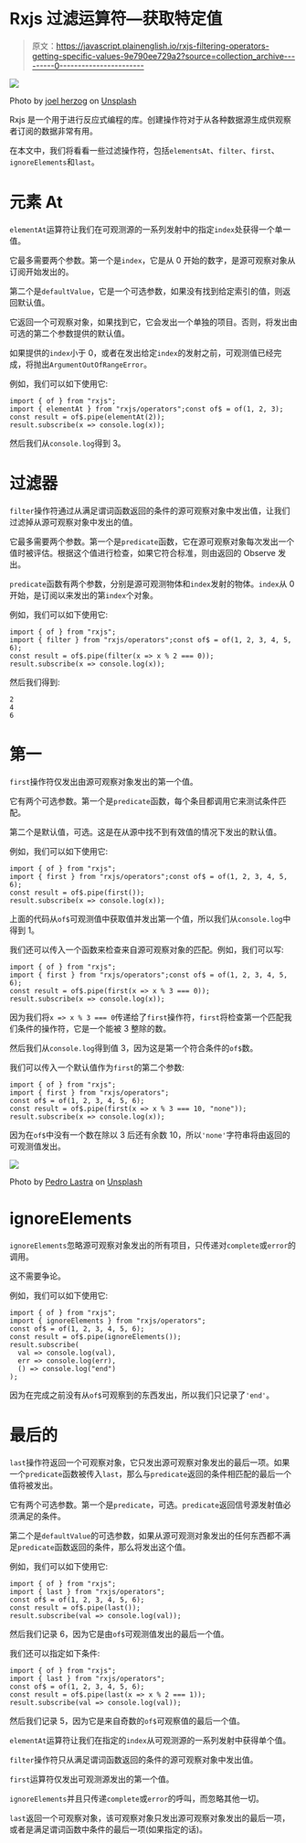 # Rxjs 过滤运算符—获取特定值

> 原文：<https://javascript.plainenglish.io/rxjs-filtering-operators-getting-specific-values-9e790ee729a2?source=collection_archive---------0----------------------->

![](img/846eb3afae745cf2464f584170f9547b.png)

Photo by [joel herzog](https://unsplash.com/@joel_herzog?utm_source=medium&utm_medium=referral) on [Unsplash](https://unsplash.com?utm_source=medium&utm_medium=referral)

Rxjs 是一个用于进行反应式编程的库。创建操作符对于从各种数据源生成供观察者订阅的数据非常有用。

在本文中，我们将看看一些过滤操作符，包括`elementsAt`、`filter`、`first`、`ignoreElements`和`last`。

# 元素 At

`elementAt`运算符让我们在可观测源的一系列发射中的指定`index`处获得一个单一值。

它最多需要两个参数。第一个是`index`，它是从 0 开始的数字，是源可观察对象从订阅开始发出的。

第二个是`defaultValue`，它是一个可选参数，如果没有找到给定索引的值，则返回默认值。

它返回一个可观察对象，如果找到它，它会发出一个单独的项目。否则，将发出由可选的第二个参数提供的默认值。

如果提供的`index`小于 0，或者在发出给定`index`的发射之前，可观测值已经完成，将抛出`ArgumentOutOfRangeError`。

例如，我们可以如下使用它:

```
import { of } from "rxjs";
import { elementAt } from "rxjs/operators";const of$ = of(1, 2, 3);
const result = of$.pipe(elementAt(2));
result.subscribe(x => console.log(x));
```

然后我们从`console.log`得到 3。

# 过滤器

`filter`操作符通过从满足谓词函数返回的条件的源可观察对象中发出值，让我们过滤掉从源可观察对象中发出的值。

它最多需要两个参数。第一个是`predicate`函数，它在源可观察对象每次发出一个值时被评估。根据这个值进行检查，如果它符合标准，则由返回的 Observe 发出。

`predicate`函数有两个参数，分别是源可观测物体和`index`发射的物体。`index`从 0 开始，是订阅以来发出的第`index`个对象。

例如，我们可以如下使用它:

```
import { of } from "rxjs";
import { filter } from "rxjs/operators";const of$ = of(1, 2, 3, 4, 5, 6);
const result = of$.pipe(filter(x => x % 2 === 0));
result.subscribe(x => console.log(x));
```

然后我们得到:

```
2
4
6
```

# 第一

`first`操作符仅发出由源可观察对象发出的第一个值。

它有两个可选参数。第一个是`predicate`函数，每个条目都调用它来测试条件匹配。

第二个是默认值，可选。这是在从源中找不到有效值的情况下发出的默认值。

例如，我们可以如下使用它:

```
import { of } from "rxjs";
import { first } from "rxjs/operators";const of$ = of(1, 2, 3, 4, 5, 6);
const result = of$.pipe(first());
result.subscribe(x => console.log(x));
```

上面的代码从`of$`可观测值中获取值并发出第一个值，所以我们从`console.log`中得到 1。

我们还可以传入一个函数来检查来自源可观察对象的匹配。例如，我们可以写:

```
import { of } from "rxjs";
import { first } from "rxjs/operators";const of$ = of(1, 2, 3, 4, 5, 6);
const result = of$.pipe(first(x => x % 3 === 0));
result.subscribe(x => console.log(x));
```

因为我们将`x => x % 3 === 0`传递给了`first`操作符，`first`将检查第一个匹配我们条件的操作符，它是一个能被 3 整除的数。

然后我们从`console.log`得到值 3，因为这是第一个符合条件的`of$`数。

我们可以传入一个默认值作为`first`的第二个参数:

```
import { of } from "rxjs";
import { first } from "rxjs/operators";
const of$ = of(1, 2, 3, 4, 5, 6);
const result = of$.pipe(first(x => x % 3 === 10, "none"));
result.subscribe(x => console.log(x));
```

因为在`of$`中没有一个数在除以 3 后还有余数 10，所以`'none'`字符串将由返回的可观测值发出。

![](img/121904dbf830092252ae4a56f9279492.png)

Photo by [Pedro Lastra](https://unsplash.com/@peterlaster?utm_source=medium&utm_medium=referral) on [Unsplash](https://unsplash.com?utm_source=medium&utm_medium=referral)

# ignoreElements

`ignoreElements`忽略源可观察对象发出的所有项目，只传递对`complete`或`error`的调用。

这不需要争论。

例如，我们可以如下使用它:

```
import { of } from "rxjs";
import { ignoreElements } from "rxjs/operators";
const of$ = of(1, 2, 3, 4, 5, 6);
const result = of$.pipe(ignoreElements());
result.subscribe(
  val => console.log(val),
  err => console.log(err),
  () => console.log("end")
);
```

因为在完成之前没有从`of$`可观察到的东西发出，所以我们只记录了`'end'`。

# 最后的

`last`操作符返回一个可观察对象，它只发出源可观察对象发出的最后一项。如果一个`predicate`函数被传入`last`，那么与`predicate`返回的条件相匹配的最后一个值将被发出。

它有两个可选参数。第一个是`predicate`，可选。`predicate`返回信号源发射值必须满足的条件。

第二个是`defaultValue`的可选参数，如果从源可观测对象发出的任何东西都不满足`predicate`函数返回的条件，那么将发出这个值。

例如，我们可以如下使用它:

```
import { of } from "rxjs";
import { last } from "rxjs/operators";
const of$ = of(1, 2, 3, 4, 5, 6);
const result = of$.pipe(last());
result.subscribe(val => console.log(val));
```

然后我们记录 6，因为它是由`of$`可观测值发出的最后一个值。

我们还可以指定如下条件:

```
import { of } from "rxjs";
import { last } from "rxjs/operators";
const of$ = of(1, 2, 3, 4, 5, 6);
const result = of$.pipe(last(x => x % 2 === 1));
result.subscribe(val => console.log(val));
```

然后我们记录 5，因为它是来自奇数的`of$`可观察值的最后一个值。

`elementAt`运算符让我们在指定的`index`从可观测源的一系列发射中获得单个值。

`filter`操作符只从满足谓词函数返回的条件的源可观察对象中发出值。

`first`运算符仅发出可观测源发出的第一个值。

`ignoreElements`并且只传递`complete`或`error`的呼叫，而忽略其他一切。

`last`返回一个可观察对象，该可观察对象只发出源可观察对象发出的最后一项，或者是满足谓词函数中条件的最后一项(如果指定的话)。